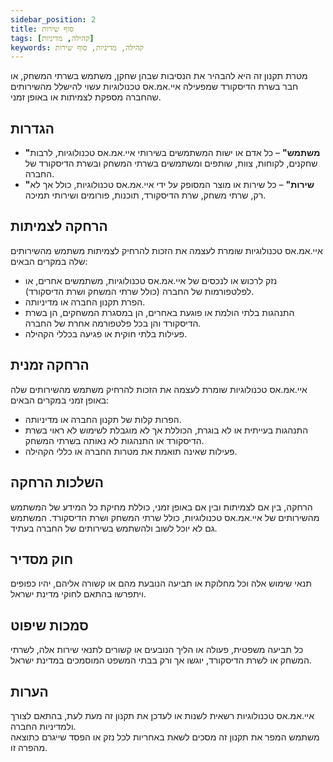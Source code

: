 ```yaml
---
sidebar_position: 2
title: סוף שירות
tags: [קהילה, מדיניות]
keywords: קהילה, מדיניות, סוף שירות
---
```


מטרת תקנון זה היא להבהיר את הנסיבות שבהן שחקן, משתמש בשרתי המשחק, או חבר בשרת הדיסקורד שמפעילה איי.אמ.אס טכנולוגיות עשוי להישלל מהשירותים שהחברה מספקת לצמיתות או באופן זמני.

## הגדרות
- **"משתמש"** – כל אדם או ישות המשתמשים בשירותי איי.אמ.אס טכנולוגיות, לרבות שחקנים, לקוחות, צוות, שותפים ומשתמשים בשרתי המשחק ובשרת הדיסקורד של החברה.
- **"שירות"** – כל שירות או מוצר המסופק על ידי איי.אמ.אס טכנולוגיות, כולל אך לא רק, שרתי משחק, שרת הדיסקורד, תוכנות, פורומים ושירותי תמיכה.

## הרחקה לצמיתות
איי.אמ.אס טכנולוגיות שומרת לעצמה את הזכות להרחיק לצמיתות משתמש מהשירותים שלה במקרים הבאים:
- נזק לרכוש או לנכסים של איי.אמ.אס טכנולוגיות, משתמשים אחרים, או לפלטפורמות של החברה (כולל שרתי המשחק ושרת הדיסקורד).
- הפרת תקנון החברה או מדיניותה.
- התנהגות בלתי הולמת או פוגעת באחרים, הן במסגרת המשחקים, הן בשרת הדיסקורד והן בכל פלטפורמה אחרת של החברה.
- פעילות בלתי חוקית או פגיעה בכללי הקהילה.

## הרחקה זמנית
איי.אמ.אס טכנולוגיות שומרת לעצמה את הזכות להרחיק משתמש מהשירותים שלה באופן זמני במקרים הבאים:
- הפרות קלות של תקנון החברה או מדיניותה.
- התנהגות בעייתית או לא בוגרת, הכוללת אך לא מוגבלת לשימוש לא ראוי בשרת הדיסקורד או התנהגות לא נאותה בשרתי המשחק.
- פעילות שאינה תואמת את מטרות החברה או כללי הקהילה.

## השלכות הרחקה
הרחקה, בין אם לצמיתות ובין אם באופן זמני, כוללת מחיקת כל המידע של המשתמש מהשירותים של איי.אמ.אס טכנולוגיות, כולל שרתי המשחק ושרת הדיסקורד. המשתמש גם לא יוכל לשוב ולהשתמש בשירותים של החברה בעתיד.

## חוק מסדיר
תנאי שימוש אלה וכל מחלוקת או תביעה הנובעת מהם או קשורה אליהם, יהיו כפופים ויתפרשו בהתאם לחוקי מדינת ישראל.

## סמכות שיפוט
כל תביעה משפטית, פעולה או הליך הנובעים או קשורים לתנאי שירות אלה, לשרתי המשחק או לשרת הדיסקורד, יוגשו אך ורק בבתי המשפט המוסמכים במדינת ישראל.

## הערות
איי.אמ.אס טכנולוגיות רשאית לשנות או לעדכן את תקנון זה מעת לעת, בהתאם לצורך ולמדיניות החברה.  
משתמש המפר את תקנון זה מסכים לשאת באחריות לכל נזק או הפסד שייגרם כתוצאה מהפרה זו.